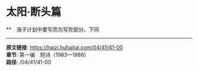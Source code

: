 # 太阳·断头篇

**　海子计划中要写而为写完部分。下同

---

**原文链接**: https://haizi.huhaitai.com/04/41/41-00  
**章节**: 第一编　短诗（1983—1986）  
**路径**: /04/41/41-00
